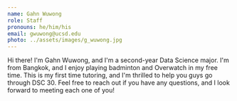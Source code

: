 ```yaml
---
name: Gahn Wuwong
role: Staff
pronouns: he/him/his
email: gwuwong@ucsd.edu
photo: ../assets/images/g_wuwong.jpg
---
```

Hi there! I'm Gahn Wuwong, and I'm a second-year Data Science major. I'm from Bangkok, and I enjoy playing badminton and Overwatch in my free time. This is my first time tutoring, and I'm thrilled to help you guys go through DSC 30. Feel free to reach out if you have any questions, and I look forward to meeting each one of you!
